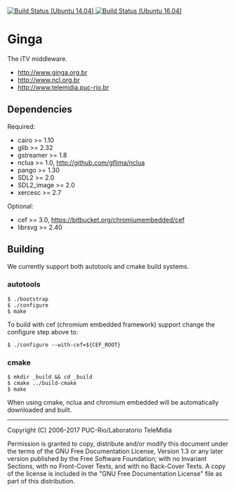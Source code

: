 <p>
<a href="#">
  <img src="https://semaphoreci.com/api/v1/projects/067d8fed-5ecc-4408-b10a-20e615756bf2/1327970/shields_badge.svg" alt="Build Status (Ubuntu 14.04)" title="Build Status (Ubuntu 14.04)">
</a>
<a href="#">
    <img src="https://api.shippable.com/projects/5921c85dcd31f20600ac4a6e/badge?branch=master" alt="Build Status (Ubuntu 16.04)" title="Build Status (Ubuntu 16.04)">
</a>
</p>

# Ginga

The iTV middleware.

* http://www.ginga.org.br
* http://www.ncl.org.br
* http://www.telemidia.puc-rio.br

## Dependencies

Required:

* cairo >= 1.10
* glib >= 2.32
* gstreamer >= 1.8
* nclua >= 1.0, http://github.com/gflima/nclua
* pango >= 1.30
* SDL2 >= 2.0
* SDL2_image >= 2.0
* xercesc >= 2.7

Optional:

* cef >= 3.0, https://bitbucket.org/chromiumembedded/cef
* librsvg >= 2.40

## Building

We currently support both autotools and cmake build systems.

### autotools

    $ ./bootstrap
    $ ./configure
    $ make

To build with cef (chromium embedded framework) support change the
configure step above to:

    $ ./configure --with-cef=${CEF_ROOT}

### cmake

    $ mkdir _build && cd _build
    $ cmake ../build-cmake
    $ make

When using cmake, nclua and chromium embedded will be automatically
downloaded and built.

---
Copyright (C) 2006-2017 PUC-Rio/Laboratorio TeleMidia

Permission is granted to copy, distribute and/or modify this document under
the terms of the GNU Free Documentation License, Version 1.3 or any later
version published by the Free Software Foundation; with no Invariant
Sections, with no Front-Cover Texts, and with no Back-Cover Texts. A copy of
the license is included in the "GNU Free Documentation License" file as part
of this distribution.
